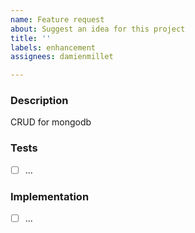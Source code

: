 ```yaml
---
name: Feature request
about: Suggest an idea for this project
title: ''
labels: enhancement
assignees: damienmillet

---
```


### Description

CRUD for mongodb

### Tests

- [ ] ...

### Implementation

- [ ] ...
